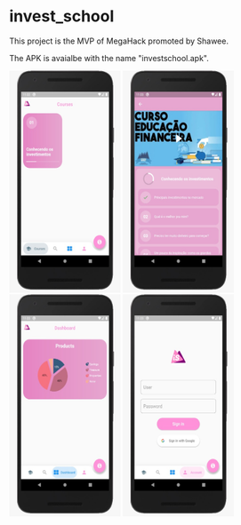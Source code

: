 # invest_school

This project is the MVP of MegaHack promoted by Shawee.

The APK is avaialbe with the name "investschool.apk".

<img src="screenshots/1.jpeg" width="200" height="400"> <img src="screenshots/2.jpeg" width="200" height="400"> <img src="screenshots/3.jpeg" width="200" height="400"> <img src="screenshots/4.jpeg" width="200" height="400">

